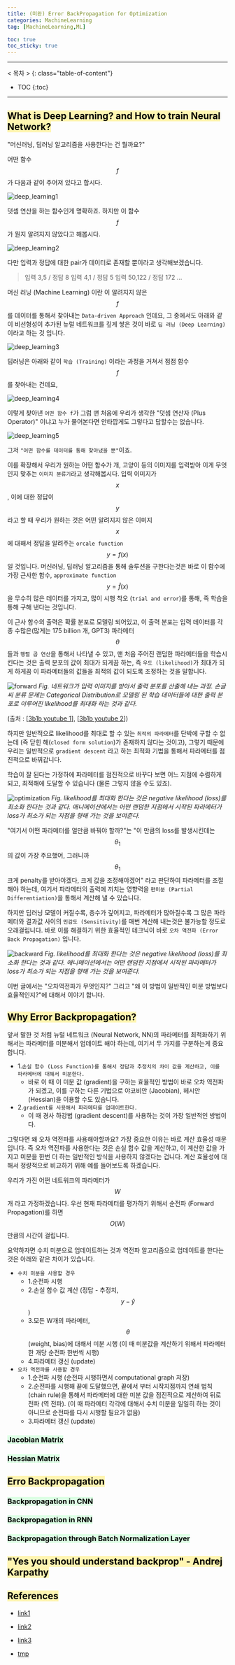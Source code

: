 ```yaml
---
title: (미완) Error BackPropagation for Optimization
categories: MachineLearning
tag: [MachineLearning,ML]

toc: true
toc_sticky: true
---
```


---
< 목차 >
{: class="table-of-content"}
* TOC
{:toc}
---

## <mark style='background-color: #fff5b1'> What is Deep Learning? and How to train Neural Network? </mark>

"머신러닝, 딥러닝 알고리즘을 사용한다는 건 뭘까요?"

어떤 함수 $$f$$가 다음과 같이 주어져 있다고 합시다. 

![deep_learning1](/assets/images/backprop/deep_learning1.png)

덧셈 연산을 하는 함수인게 명확하죠. 
하지만 이 함수 $$f$$가 뭔지 알려지지 않았다고 해봅시다.

![deep_learning2](/assets/images/backprop/deep_learning2.png)

다만 입력과 정답에 대한 pair가 데이터로 존재할 뿐이라고 생각해보겠습니다. 

> 입력 3,5 / 정답 8
> 입력 4,1 / 정답 5
> 입력 50,122 / 정답 172 
> ...

머신 러닝 (Machine Learning) 이란 이 알려지지 않은 $$f$$를 데이터를 통해서 찾아내는 `Data-driven Approach` 인데요, 그 중에서도 아래와 같이 비선형성이 추가된 뉴럴 네트워크를 깊게 쌓은 것이 바로 
`딥 러닝 (Deep Learning)`이라고 하는 것 입니다.

![deep_learning3](/assets/images/backprop/deep_learning3.png)

딥러닝은 아래와 같이 `학습 (Training)` 이라는 과정을 거쳐서 점점 함수 $$f$$를 찾아내는 건데요, 

![deep_learning4](/assets/images/backprop/deep_learning4.png)

이렇게 찾아낸 `어떤 함수 f`가 그럼 맨 처음에 우리가 생각한 "덧셈 연산자 (Plus Operator)" 이냐고 누가 물어본다면 안타깝게도 그렇다고 답할수는 없습니다. 

![deep_learning5](/assets/images/backprop/deep_learning5.png)

그저 `"어떤 함수를 데이터를 통해 찾아냈을 뿐"`이죠. 


이를 확장해서 우리가 원하는 어떤 함수가 개, 고양이 등의 이미지를 입력받아 이게 무엇인지 맞추는 `이미지 분류기`라고 생각해봅시다.
입력 이미지가 $$x$$, 이에 대한 정답이 $$y$$라고 할 때 우리가 원하는 것은 어떤 알려지지 않은 이미지 $$x$$에 대해서 정답을 알려주는 `orcale function` $$y=f(x)$$일 것입니다.
머신러닝, 딥러닝 알고리즘을 통해 솔루션을 구한다는것은 바로 이 함수에 가장 근사한 함수, `approximate function` $$y=\hat{f}(x)$$을 무수히 많은 데이터를 가지고, 많이 시행 착오 (`trial and error`)를 통해, 즉 학습을 통해 구해 낸다는 것입니다.


이 근사 함수의 출력은 확률 분포로 모델링 되어있고, 이 출력 분포는 입력 데이터를 각종 수많은(많게는 175 billion 개, GPT3) 파라메터 $$\theta$$들과 `행렬 곱 연산`을 통해서 나타낼 수 있고, 맨 처음 주어진 랜덤한 파라메터들을 학습시킨다는 것은 출력 분포의 값이 최대가 되게끔 하는, 즉 `우도 (likelihood)`가 최대가 되게 하게끔 이 파라메터들의 값들을 최적의 값이 되도록 조정하는 것을 말합니다.

![forward](/assets/images/backprop/forward.gif)
*Fig. 네트워크가 입력 이미지를 받아서 출력 분포를 산출해 내는 과정. 손글씨 분류 문제는 Categorical Distribution로 모델링 된 학습 데이터들에 대한 출력 분포로 이루어진 likelihood를 최대화 하는 것과 같다.*

(출처 : [[3b1b youtube 1](https://www.youtube.com/watch?v=Ilg3gGewQ5U&t=1s)], [[3b1b youtube 2](https://www.youtube.com/watch?v=tIeHLnjs5U8)])

하지만 일반적으로 likelihood를 최대로 할 수 있는 `최적의 파라메터`를 단박에 구할 수 없는데 (즉 닫힌 해(`closed form solution`)가 존재하지 않다는 것이고), 그렇기 때문에 우리는 일반적으로 `gradient descent` 라고 하는 최적화 기법을 통해서 파라메터를 점진적으로 바꿔갑니다.


학습이 잘 된다는 가정하에 파라메터를 점진적으로 바꾸다 보면 어느 지점에 수렴하게 되고, 최적해에 도달할 수 있습니다 (물론 그렇지 않을 수도 있죠).

![optimization](/assets/images/backprop/optimization.gif)
*Fig. likelihood를 최대화 한다는 것은 negative likelihood (loss)를 최소화 한다는 것과 같다. 애니메이션에서는 어떤 랜덤한 지점에서 시작된 파라메터가 loss가 최소가 되는 지점을 향해 가는 것을 보여준다.*

"여기서 어떤 파라메터를 얼만큼 바꿔야 할까?"는 "이 만큼의 loss를 발생시킨데는 $$\theta_1$$의 값이 가장 주요했어, 그러니까 $$\theta_1$$ 크게 penalty를 받아야겠다, 크게 값을 조정해야겠어" 라고 판단하여 파라메터를 조절해야 하는데,
여기서 파라메터의 출력에 끼치는 영향력을 `편미분 (Partial Differentiation)`을 통해서 계산해 낼 수 있습니다.


하지만 딥러닝 모델이 커질수록, 층수가 깊어지고, 파라메터가 많아질수록 그 많은 파라메터와 결과값 사이의 `민감도 (Sensitivity)`를 매번 계산해 내는것은 불가능할 정도로 오래걸립니다.
바로 이를 해결하기 위한 효율적인 테크닉이 바로 `오차 역전파 (Error Back Propagation)` 입니다. 

![backward](/assets/images/backprop/backward.gif)
*Fig. likelihood를 최대화 한다는 것은 negative likelihood (loss)를 최소화 한다는 것과 같다. 애니메이션에서는 어떤 랜덤한 지점에서 시작된 파라메터가 loss가 최소가 되는 지점을 향해 가는 것을 보여준다.*

이번 글에서는 "오차역전파가 무엇인지?" 그리고 "왜 이 방법이 일반적인 미분 방법보다 효율적인지?"에 대해서 이야기  합니다.








## <mark style='background-color: #fff5b1'> Why Error Backpropagation? </mark>

앞서 말한 것 처럼 뉴럴 네트워크 (Neural Network, NN)의 파라메터를 최적화하기 위해서는 파라메터를 미분해서 업데이트 해야 하는데, 여기서 두 가지를 구분하는게 중요합니다.

- 1.`손실 함수 (Loss Function)를 통해서 정답과 추정치의 차이 값을 계산하고, 이를 파라메터에 대해서 미분한다.`
  - 바로 이 때 이 미분 값 (gradient)을 구하는 효율적인 방법이 바로 오차 역전파가 되겠고, 이를 구하는 다른 기법으로 야코비안 (Jacobian), 헤시안 (Hessian)을 이용할 수도 있습니다.
- 2.`gradient를 사용해서 파라메터를 업데이트한다.`
  - 이 때 경사 하강법 (gradient descent)를 사용하는 것이 가장 일반적인 방법이다. 

그렇다면 왜 오차 역전파를 사용해야할까요? 가장 중요한 이유는 바로 계산 효율성 때문입니다. 
즉 오차 역전파를 사용한다는 것은 손실 함수 값을 계산하고, 이 계산한 값을 가지고 미분을 한번 더 하는 일반적인 방식을 사용하지 않겠다는 겁니다.
계산 효율성에 대해서 정량적으로 비교하기 위해 예를 들어보도록 하겠습니다.


우리가 가진 어떤 네트워크의 파라메터가 $$W$$개 라고 가정하겠습니다.
우선 현재 파라메터를 평가하기 위해서 순전파 (Forward Propagation)를 하면 $$O(W)$$만큼의 시간이 걸립니다.



요약하자면 수치 미분으로 업데이트하는 것과 역전파 알고리즘으로 업데이트를 한다는 것은 아래와 같은 차이가 있습니다.

- `수치 미분을 사용할 경우`
  - 1.순전파 시행
  - 2.손실 함수 값 계산 (정답 - 추정치, $$y-\hat{y}$$)
  - 3.모든 W개의 파라메터, $$\theta$$ (weight, bias)에 대해서 미분 시행 (이 때 미분값을 계산하기 위해서 파라메터 한 개당 순전파 한번씩 시행)
  - 4.파라메터 갱신 (update)
- `오차 역전파를 사용할 경우`
  - 1.순전파 시행 (순전파 시행하면서 computational graph 저장)
  - 2.순전파를 시행해 끝에 도달했으면, 끝에서 부터 시작지점까지 연쇄 법칙 (chain rule)을 통해서 파라메터에 대한 미분 값을 점진적으로 계산하여 뒤로 전파 (역 전파). (이 때 파라메터 각각에 대해서 수치 미분을 일일히 하는 것이 아니므로 순전파를 다시 시행할 필요가 없음) 
  - 3.파라메터 갱신 (update)


### <mark style='background-color: #dcffe4'> Jacobian Matrix </mark>


### <mark style='background-color: #dcffe4'> Hessian Matrix </mark>








## <mark style='background-color: #fff5b1'> Erro Backpropagation </mark>

### <mark style='background-color: #dcffe4'> Backpropagation in CNN </mark>

### <mark style='background-color: #dcffe4'> Backpropagation in RNN </mark>

### <mark style='background-color: #dcffe4'> Backpropagation through Batch Normalization Layer </mark>






## <mark style='background-color: #fff5b1'> "Yes you should understand backprop" - Andrej Karpathy </mark>







## <mark style='background-color: #fff5b1'> References </mark>

- [link1](https://medium.com/@karpathy/yes-you-should-understand-backprop-e2f06eab496b)

- [link2](https://kratzert.github.io/2016/02/12/understanding-the-gradient-flow-through-the-batch-normalization-layer.html)

- [link3](https://tensorflow.blog/2016/12/27/%ec%97%ad%ec%a0%84%ed%8c%8c-%ec%a7%81%ec%a0%91-%ec%a7%9c%eb%b4%90%ec%95%bc-%ed%95%98%eb%82%98%ec%9a%94/#more-20614)

- [tmp](https://bskyvision.com/718)
